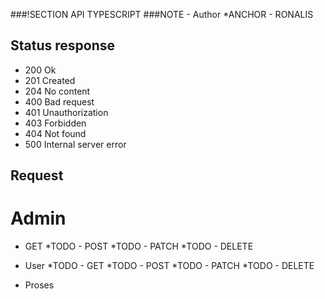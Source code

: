 ###!SECTION API TYPESCRIPT
###NOTE - Author \*ANCHOR - RONALIS

## Status response

- 200 Ok
- 201 Created
- 204 No content
- 400 Bad request
- 401 Unauthorization
- 403 Forbidden
- 404 Not found
- 500 Internal server error

## Request

# Admin
* GET
  *TODO - POST
  *TODO - PATCH
  *TODO - DELETE

- User
  *TODO - GET
  *TODO - POST
  *TODO - PATCH
  *TODO - DELETE

- Proses
